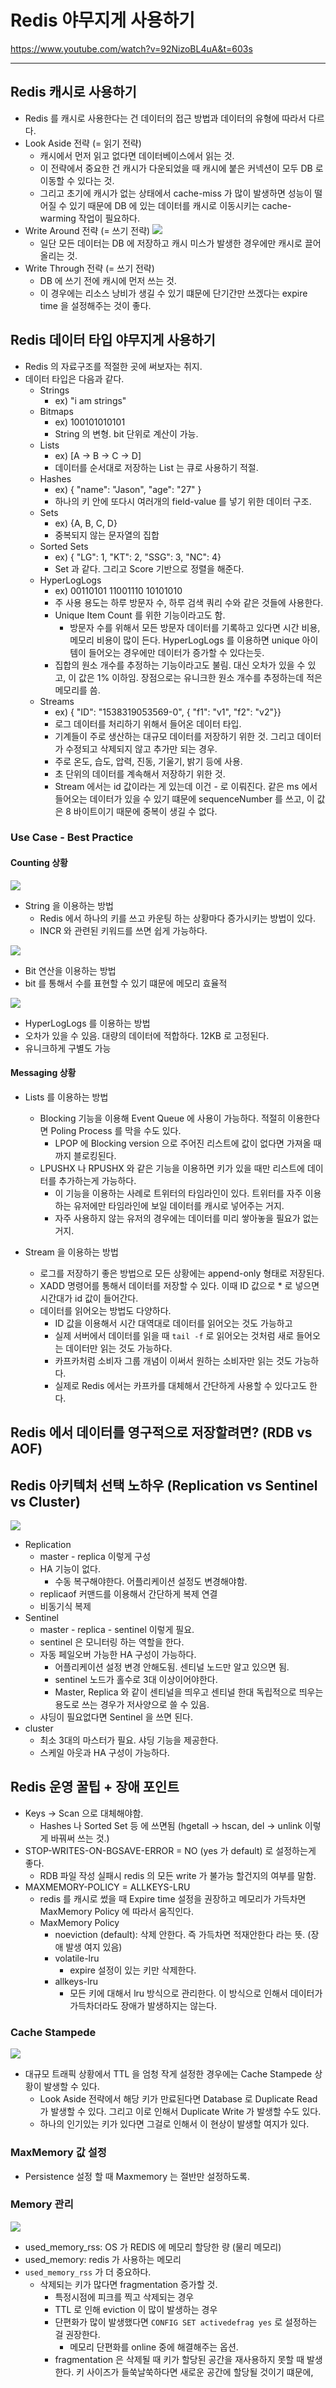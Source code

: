 # Redis 야무지게 사용하기 

https://www.youtube.com/watch?v=92NizoBL4uA&t=603s

***

## Redis 캐시로 사용하기

- Redis 를 캐시로 사용한다는 건 데이터의 접근 방법과 데이터의 유형에 따라서 다르다.
- Look Aside 전략 (= 읽기 전략) 
  - 캐시에서 먼저 읽고 없다면 데이터베이스에서 읽는 것.
  - 이 전략에서 중요한 건 캐시가 다운되었을 때 캐시에 붙은 커넥션이 모두 DB 로 이동할 수 있다는 것. 
  - 그리고 초기에 캐시가 없는 상태에서 cache-miss 가 많이 발생하면 성능이 떨어질 수 있기 때문에 DB 에 있는 데이터를 캐시로 이동시키는 cache-warming 작업이 필요하다.
- Write Around 전략 (= 쓰기 전략)
![](./images/캐싱%20전략%20쓰기편.png)
  - 일단 모든 데이터는 DB 에 저장하고 캐시 미스가 발생한 경우에만 캐시로 끌어올리는 것.
- Write Through 전략 (= 쓰기 전략)
  - DB 에 쓰기 전에 캐시에 먼저 쓰는 것.
  - 이 경우에는 리소스 낭비가 생길 수 있기 떄문에 단기간만 쓰겠다는 expire time 을 설정해주는 것이 좋다. 

## Redis 데이터 타입 야무지게 사용하기 

- Redis 의 자료구조를 적절한 곳에 써보자는 취지.
- 데이터 타입은 다음과 같다. 
  - Strings
    - ex) "i am strings"
  - Bitmaps
    - ex) 100101010101
    - String 의 변형. bit 단위로 계산이 가능.
  - Lists
    - ex) [A -> B -> C -> D]
    - 데이터를 순서대로 저장하는 List 는 큐로 사용하기 적절.
  - Hashes
    - ex) { "name": "Jason", "age": "27" }
    - 하나의 키 안에 또다시 여러개의 field-value 를 넣기 위한 데이터 구조.
  - Sets
    - ex) {A, B, C, D}
    - 중복되지 않는 문자열의 집합
  - Sorted Sets
    - ex) { "LG": 1, "KT": 2, "SSG": 3, "NC": 4}
    - Set 과 같다. 그리고 Score 기반으로 정렬을 해준다.
  - HyperLogLogs
    - ex) 00110101 11001110 10101010
    - 주 사용 용도는 하루 방문자 수, 하루 검색 쿼리 수와 같은 것들에 사용한다. 
    - Unique Item Count 를 위한 기능이라고도 함. 
      - 방문자 수를 위해서 모든 방문자 데이터를 기록하고 있다면 시간 비용, 메모리 비용이 많이 든다. HyperLogLogs 를 이용하면 unique 아이템이 들어오는 경우에만 데이터가 증가할 수 있다는듯.
    - 집합의 원소 개수를 추정하는 기능이라고도 불림. 대신 오차가 있을 수 있고, 이 값은 1% 이하임. 장점으로는 유니크한 원소 개수를 추정하는데 적은 메모리를 씀. 
  - Streams
    - ex) { "ID": "1538319053569-0", { "f1": "v1", "f2": "v2"}}
    - 로그 데이터를 처리하기 위해서 들어온 데이터 타입. 
    - 기계들이 주로 생산하는 대규모 데이터를 저장하기 위한 것. 그리고 데이터가 수정되고 삭제되지 않고 추가만 되는 경우. 
    - 주로 온도, 습도, 압력, 진동, 기울기, 밝기 등에 사용. 
    - 초 단위의 데이터를 계속해서 저장하기 위한 것. 
    - Stream 에서는 id 값이라는 게 있는데 이건 <millisecondsTime>-<sequenceNumber> 로 이뤄진다. 같은 ms 에서 들어오는 데이터가 있을 수 있기 떄문에 sequenceNumber 를 쓰고, 이 값은 8 바이트이기 때문에 중복이 생길 수 없다. 

### Use Case - Best Practice 

#### Counting 상황 

![](./images/redis%20counting.png)

- String 을 이용하는 방법 
  - Redis 에서 하나의 키를 쓰고 카운팅 하는 상황마다 증가시키는 방법이 있다.
  - INCR 와 관련된 키워드를 쓰면 쉽게 가능하다.

![](./images/redis%20counting%20bitmap.png)

- Bit 연산을 이용하는 방법
- bit 를 통해서 수를 표현할 수 있기 떄문에 메모리 효율적 

![](./images/redis%20counting%20hyperloglogs.png)

- HyperLogLogs 를 이용하는 방법 
- 오차가 있을 수 있음. 대량의 데이터에 적합하다. 12KB 로 고정된다.
- 유니크하게 구별도 가능 

#### Messaging 상황 

- Lists 를 이용하는 방법 
  - Blocking 기능을 이용해 Event Queue 에 사용이 가능하다. 적절히 이용한다면 Poling Process 를 막을 수도 있다.
    - LPOP 에 Blocking version 으로 주어진 리스트에 값이 없다면 가져올 때까지 블로킹된다.
  - LPUSHX 나 RPUSHX 와 같은 기능을 이용하면 키가 있을 때만 리스트에 데이터를 추가하는게 가능하다. 
    - 이 기능을 이용하는 사례로 트위터의 타임라인이 있다. 트위터를 자주 이용하는 유저에만 타임라인에 보일 데이터를 캐시로 넣어주는 거지.
    - 자주 사용하지 않는 유저의 경우에는 데이터를 미리 쌓아놓을 필요가 없는거지.

- Stream 을 이용하는 방법 
  - 로그를 저장하기 좋은 방법으로 모든 상황에는 append-only 형태로 저장된다. 
  - XADD 명령어를 통해서 데이터를 저장할 수 있다. 이때 ID 값으로 * 로 넣으면 시간대가 id 값이 들어간다.  
  - 데이터를 읽어오는 방법도 다양하다. 
    - ID 값을 이용해서 시간 대역대로 데이터를 읽어오는 것도 가능하고 
    - 실제 서버에서 데이터를 읽을 때 `tail -f` 로 읽어오는 것처럼 새로 들어오는 데이터만 읽는 것도 가능하다. 
    - 카프카처럼 소비자 그룹 개념이 이써서 원하는 소비자만 읽는 것도 가능하다. 
    - 실제로 Redis 에서는 카프카를 대체해서 간단하게 사용할 수 있다고도 한다.

## Redis 에서 데이터를 영구적으로 저장할려면? (RDB vs AOF)

## Redis 아키텍처 선택 노하우 (Replication vs Sentinel vs Cluster)

![](./images/redis%20architecture.png)

- Replication 
  - master - replica 이렇게 구성
  - HA 기능이 없다.
    - 수동 복구해야한다. 어플리케이션 설정도 변경해야함.
  - replicaof 커맨드를 이용해서 간단하게 복제 연결 
  - 비동기식 복제
- Sentinel
  - master - replica - sentinel 이렇게 필요. 
  - sentinel 은 모니터링 하는 역할을 한다.
  - 자동 페일오버 가능한 HA 구성이 가능하다.
    - 어플리케이션 설정 변경 안해도됨. 센티널 노드만 알고 있으면 됨.
    - sentinel 노드가 홀수로 3대 이상이어야한다.
    - Master, Replica 와 같이 센티널을 띄우고 센티널 한대 독립적으로 띄우는 용도로 쓰는 경우가 저사양으로 쓸 수 있음.
  - 샤딩이 필요없다면 Sentinel 을 쓰면 된다. 
- cluster
  - 최소 3대의 마스터가 필요. 샤딩 기능을 제공한다.
  - 스케일 아웃과 HA 구성이 가능하다.

## Redis 운영 꿀팁 + 장애 포인트 

- Keys -> Scan 으로 대체해야함.
  - Hashes 나 Sorted Set 등 에 쓰면됨 (hgetall -> hscan, del -> unlink 이렇게 바꿔써 쓰는 것.)
- STOP-WRITES-ON-BGSAVE-ERROR = NO (yes 가 default) 로 설정하는게 좋다.
  - RDB 파일 작성 실패시 redis 의 모든 write 가 불가능 할건지의 여부를 말함.
- MAXMEMORY-POLICY = ALLKEYS-LRU
  - redis 를 캐시로 썼을 때 Expire time 설정을 권장하고 메모리가 가득차면 MaxMemory Policy 에 따라서 움직인다. 
  - MaxMemory Policy
    - noeviction (default): 삭제 안한다. 즉 가득차면 적재안한다 라는 뜻. (장애 발생 여지 있음) 
    - volatile-lru
      - expire 설정이 있는 키만 삭제한다.
    - allkeys-lru
      - 모든 키에 대해서 lru 방식으로 관리한다. 이 방식으로 인해서 데이터가 가득차더라도 장애가 발생하지는 않는다.

### Cache Stampede 

![](./images/cache_stampede.png)

- 대규모 트래픽 상황에서 TTL 을 엄청 작게 설정한 경우에는 Cache Stampede 상황이 발생할 수 있다.
  - Look Aside 전략에서 해당 키가 만료된다면 Database 로 Duplicate Read 가 발생할 수 있다. 그리고 이로 인해서 Duplicate Write 가 발생할 수도 있다.
  - 하나의 인기있는 키가 있다면 그걸로 인해서 이 현상이 발생할 여지가 있다.

### MaxMemory 값 설정

- Persistence 설정 할 때 Maxmemory 는 절반만 설정하도록. 

### Memory 관리 

![](./images/memory%20관리.png)

- used_memory_rss: OS 가 REDIS 에 메모리 할당한 량 (물리 메모리)
- used_memory: redis 가 사용하는 메모리 
- `used_memory_rss` 가 더 중요하다.
  - 삭제되는 키가 많다면 fragmentation 증가할 것.
    - 특정시점에 피크를 찍고 삭제되는 경우 
    - TTL 로 인해 eviction 이 많이 발생하는 경우 
    - 단편화가 많이 발생했다면 `CONFIG SET activedefrag yes` 로 설정하는 걸 권장한다.
      - 메모리 단편화를 online 중에 해결해주는 옵션. 
    - fragmentation 은 삭제될 때 키가 할당된 공간을 재사용하지 못할 때 발생한다. 키 사이즈가 들쑥날쑥하다면 새로운 공간에 할당될 것이기 떄문에,


